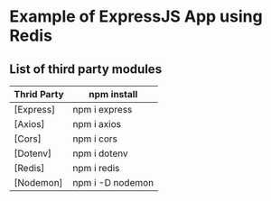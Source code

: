 # Example of ExpressJS App using Redis

## List of third party modules
| Thrid Party | npm install |
| ------ | ------ |
| [Express] | npm i express  |
| [Axios] |  npm i axios  |
| [Cors] |  npm i cors  |
| [Dotenv] |  npm i dotenv  |
| [Redis] |  npm i redis  |
| [Nodemon] | npm i -D nodemon  |